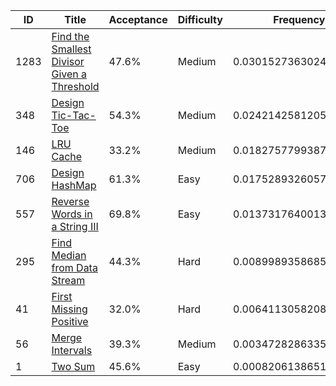 |ID|Title|Acceptance|Difficulty|Frequency|
|----|-----|----|---|---|
|1283|[Find the Smallest Divisor Given a Threshold]( https://leetcode.com/problems/find-the-smallest-divisor-given-a-threshold)|47.6%|Medium|0.030152736302452396|
|348|[Design Tic-Tac-Toe]( https://leetcode.com/problems/design-tic-tac-toe)|54.3%|Medium|0.024214258120594613|
|146|[LRU Cache]( https://leetcode.com/problems/lru-cache)|33.2%|Medium|0.01827577993873683|
|706|[Design HashMap]( https://leetcode.com/problems/design-hashmap)|61.3%|Easy|0.01752893260576219|
|557|[Reverse Words in a String III]( https://leetcode.com/problems/reverse-words-in-a-string-iii)|69.8%|Easy|0.013731764001315941|
|295|[Find Median from Data Stream]( https://leetcode.com/problems/find-median-from-data-stream)|44.3%|Hard|0.00899893586856953|
|41|[First Missing Positive]( https://leetcode.com/problems/first-missing-positive)|32.0%|Hard|0.0064113058208121855|
|56|[Merge Intervals]( https://leetcode.com/problems/merge-intervals)|39.3%|Medium|0.0034728286335985107|
|1|[Two Sum]( https://leetcode.com/problems/two-sum)|45.6%|Easy|0.0008206138651873125|
